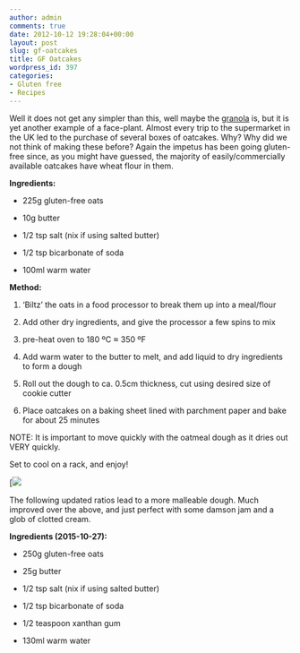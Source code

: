 ```yaml
---
author: admin
comments: true
date: 2012-10-12 19:28:04+00:00
layout: post
slug: gf-oatcakes
title: GF Oatcakes
wordpress_id: 397
categories:
- Gluten free
- Recipes
---
```


Well it does not get any simpler than this, well maybe the [granola](http://mary.yearl.us/gluten-free-granola/) is, but it is yet another example of a face-plant. Almost every trip to the supermarket in the UK led to the purchase of several boxes of oatcakes. Why? Why did we not think of making these before? Again the impetus has been going gluten-free since, as you might have guessed, the majority of easily/commercially available oatcakes have wheat flour in them.



**Ingredients:**



	
  * 225g gluten-free oats

	
  * 10g butter

	
  * 1/2 tsp salt (nix if using salted butter)

	
  * 1/2 tsp bicarbonate of soda

	
  * 100ml warm water


**Method:**



	
  1. ‘Biltz’ the oats in a food processor to break them up into a meal/flour

	
  2. Add other dry ingredients, and give the processor a few spins to mix

	
  3. pre-heat oven to 180 ºC ≈ 350 ºF

	
  4. Add warm water to the butter to melt, and add liquid to dry ingredients to form a dough

	
  5. Roll out the dough to ca. 0.5cm thickness, cut using desired size of cookie cutter

	
  6. Place oatcakes on a baking sheet lined with parchment paper and bake for about 25 minutes


NOTE: It is important to move quickly with the oatmeal dough as it dries out VERY quickly.

Set to cool on a rack, and enjoy!

[![](/wp-uploadsoatcakes.jpg)



The following updated ratios lead to a more malleable dough. Much improved over the above, and just perfect with some damson jam and a glob of clotted cream.

**Ingredients (2015-10-27):**



	
  * 250g gluten-free oats

	
  * 25g butter

	
  * 1/2 tsp salt (nix if using salted butter)

	
  * 1/2 tsp bicarbonate of soda

	
  * 1/2 teaspoon xanthan gum

	
  * 130ml warm water


